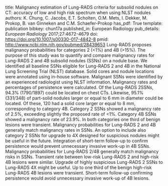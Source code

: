 title: Malignancy estimation of Lung-RADS criteria for subsolid nodules on CT: accuracy of low and high risk spectrum when using NLST nodules
authors: K. Chung, C. Jacobs, E.T. Scholten, O.M. Mets, I. Dekker, M. Prokop, B. van Ginneken and C.M. Schaefer-Prokop
has_pdf: True
template: publication
bibkey: chun17a
published_in: European Radiology
pub_details: <i>European Radiology</i> 2017;27:4672-4679
doi: https://doi.org/10.1007/s00330-017-4842-8
pmid: http://www.ncbi.nlm.nih.gov/pubmed/28439653
Lung-RADS proposes malignancy probabilities for categories 2 (<1%) and 4B (>15%). The purpose of this study was to quantify and compare malignancy rates for Lung-RADS 2 and 4B subsolid nodules (SSNs) on a nodule base. We identified all baseline SSNs eligible for Lung-RADS 2 and 4B in the National Lung Screening Trial (NLST) database. Solid cores and nodule locations were annotated using in-house software. Malignant SSNs were identified by an experienced radiologist using NLST information. Malignancy rates and percentages of persistence were calculated. Of the Lung-RADS 2SSNs, 94.3% (1790/1897) could be located on chest CTs. Likewise, 95.1% (331/348) of part-solid nodules larger or equal to 6 mm in diameter could be located. Of these, 120 had a solid core larger or equal to 8 mm, corresponding to category 4B. Category 2 SSNs showed a malignancy rate of 2.5%, exceeding slightly the proposed rate of <1%. Category 4B SSNs showed a malignancy rate of 23.9%. In both categories one third of benign lesions were transient. Malignancy probabilities for Lung-RADS 2 and 4B generally match malignancy rates in SSNs. An option to include also category 2 SSNs for upgrade to 4X designed for suspicious nodules might be useful in the future. Integration of short-term follow-up to confirm persistence would prevent unnecessary invasive work-up in 4B SSNs. Malignancy probabilities for Lung-RADS 2/4B generally match malignancy risks in SSNs. Transient rate between low-risk Lung-RADS 2 and high-risk 4B lesions were similar. Upgrade of highly suspicious Lung-RADS 2 SSNs to Lung-RADS 4X might be useful. Up to one third of the benign high-risk Lung-RADS 4B lesions were transient. Short-term follow-up confirming persistence would avoid unnecessary invasive work-up of 4B lesions.

